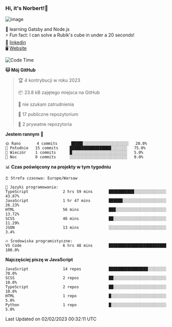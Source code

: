 ### Hi, it's Norbert!👋

![image](https://i.imgur.com/y3Fbv48.png)


🧠 learning Gatsby and Node.js <br>
⚡ Fun fact: I can solve a Rubik's cube in under a 20 seconds! <br>
👔 [linkedin](https://www.linkedin.com/in/norbert-%C5%82uszkiewicz-75b0891b3/) <br>
🖥 [Website](https://norbertluszkiewicz.pl/)<br>


<!--START_SECTION:waka-->
![Code Time](http://img.shields.io/badge/Code%20Time-1%2C966%20hrs%203%20mins-blue)

**🐱 Mój GitHub** 

> 🏆 4 kontrybucji w roku 2023
 > 
> 📦 23.8 kB zajętego miejsca na GitHub 
 > 
> 🚫 nie szukam zatrudnienia
 > 
> 📜 17 publiczne repozytorium 
 > 
> 🔑 2 prywatne repozytoria  
 > 
**Jestem rannym 🐤** 

```text
🌞 Rano       4 commits      █████░░░░░░░░░░░░░░░░░░░░   20.0% 
🌆 Południe   15 commits     ██████████████████░░░░░░░   75.0% 
🌃 Wieczór    1 commits      █░░░░░░░░░░░░░░░░░░░░░░░░   5.0% 
🌙 Noc        0 commits      ░░░░░░░░░░░░░░░░░░░░░░░░░   0.0%

```


📊 **Czas poświęcony na projekty w tym tygodniu** 

```text
⌚︎ Strefa czasowa: Europe/Warsaw

💬 Języki programowania: 
TypeScript               2 hrs 59 mins       ███████████░░░░░░░░░░░░░░   43.87% 
JavaScript               1 hr 47 mins        ██████░░░░░░░░░░░░░░░░░░░   26.23% 
HTML                     56 mins             ███░░░░░░░░░░░░░░░░░░░░░░   13.72% 
SCSS                     46 mins             ██░░░░░░░░░░░░░░░░░░░░░░░   11.29% 
JSON                     13 mins             ░░░░░░░░░░░░░░░░░░░░░░░░░   3.4%

🔥 Środowiska programistyczne: 
VS Code                  6 hrs 48 mins       █████████████████████████   100.0%

```

**Najczęściej piszę w JavaScript** 

```text
JavaScript               14 repos            █████████████████░░░░░░░░   70.0% 
SCSS                     2 repos             ██░░░░░░░░░░░░░░░░░░░░░░░   10.0% 
TypeScript               2 repos             ██░░░░░░░░░░░░░░░░░░░░░░░   10.0% 
HTML                     1 repo              █░░░░░░░░░░░░░░░░░░░░░░░░   5.0% 
Python                   1 repo              █░░░░░░░░░░░░░░░░░░░░░░░░   5.0%

```



 Last Updated on 02/02/2023 00:32:11 UTC
<!--END_SECTION:waka-->
